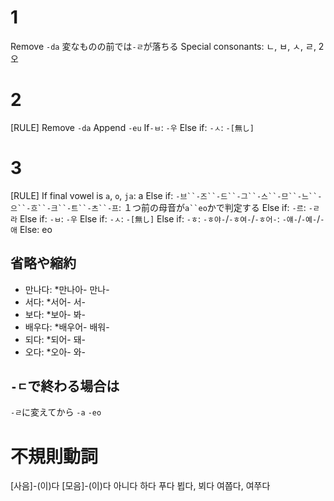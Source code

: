 # 1
Remove `-da`
変なものの前では`-ㄹ`が落ちる
Special consonants: ㄴ, ㅂ, ㅅ, ㄹ, 2오

# 2
[RULE]
Remove `-da`
Append `-eu`
If`-ㅂ`: `-우`
Else if: `-ㅅ`: `-[無し]`

# 3
[RULE]
If final vowel is `a`, `o`, `ja`: a
Else if: `-브``-즈``-드``-그``-스``-므``-느``-으``-흐``-크``-트``-츠``-프`: １つ前の母音が`a``eo`かで判定する
Else if: `-르`: `-ㄹ라`
Else if: `-ㅂ`: `-우` 
Else if: `-ㅅ`: `-[無し]`
Else if: `-ㅎ`: `-ㅎ야-`/`-ㅎ여-`/`-ㅎ어-`: `-얘-`/`-예-`/`-애`
Else: eo


## 省略や縮約
- 만나다: \*만나아- 만나-
- 서다: \*서어- 서-
- 보다: \*보아- 봐-
- 배우다: \*배우어- 배워-
- 되다: \*되어- 돼-
- 오다: \*오아- 와-

## `-ㄷ`で終わる場合は
`-ㄹ`に変えてから `-a` `-eo`

# 不規則動詞 
[사음]-(이)다
[모음]-(이)다
아니다
하다
푸다
뵙다, 뵈다
여쭙다, 여쭈다

